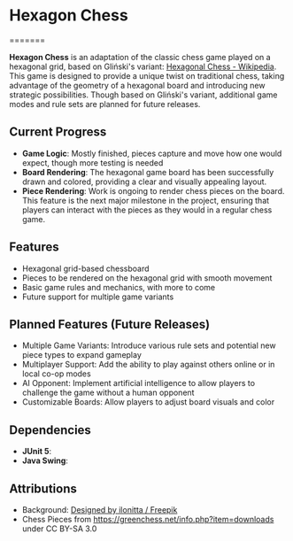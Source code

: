 # Hexagon Chess
=======

**Hexagon Chess** is an adaptation of the classic chess game played on a hexagonal grid, based on Gliński's variant: [Hexagonal Chess - Wikipedia](https://en.wikipedia.org/wiki/Hexagonal_chess). This game is designed to provide a unique twist on traditional chess, taking advantage of the geometry of a hexagonal board and introducing new strategic possibilities. Though based on Gliński's variant, additional game modes and rule sets are planned for future releases.

## Current Progress

- **Game Logic**: Mostly finished, pieces capture and move how one would expect, though more testing is needed
- **Board Rendering**: The hexagonal game board has been successfully drawn and colored, providing a clear and visually appealing layout.
- **Piece Rendering**: Work is ongoing to render chess pieces on the board. This feature is the next major milestone in the project, ensuring that players can interact with the pieces as they would in a regular chess game.


## Features

- Hexagonal grid-based chessboard
- Pieces to be rendered on the hexagonal grid with smooth movement
- Basic game rules and mechanics, with more to come
- Future support for multiple game variants

## Planned Features (Future Releases)

- Multiple Game Variants: Introduce various rule sets and potential new piece types to expand gameplay
- Multiplayer Support: Add the ability to play against others online or in local co-op modes
- AI Opponent: Implement artificial intelligence to allow players to challenge the game without a human opponent
- Customizable Boards: Allow players to adjust board visuals and color

## Dependencies

- **JUnit 5**: 
- **Java Swing**: 

## Attributions
- Background: <a href="http://www.freepik.com">Designed by ilonitta / Freepik</a>
- Chess Pieces from https://greenchess.net/info.php?item=downloads under CC BY-SA 3.0

